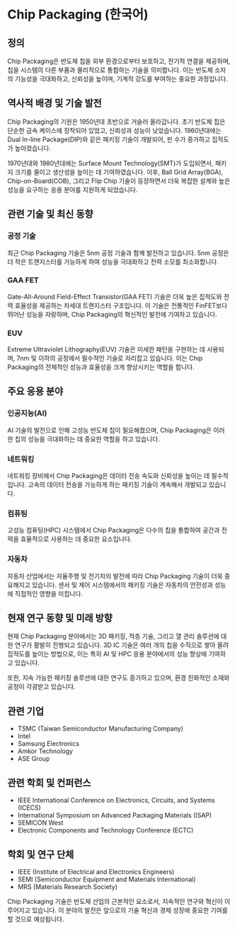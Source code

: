 # Chip Packaging (한국어)

## 정의
Chip Packaging은 반도체 칩을 외부 환경으로부터 보호하고, 전기적 연결을 제공하며, 칩을 시스템의 다른 부품과 물리적으로 통합하는 기술을 의미합니다. 이는 반도체 소자의 기능성을 극대화하고, 신뢰성을 높이며, 기계적 강도를 부여하는 중요한 과정입니다.

## 역사적 배경 및 기술 발전
Chip Packaging의 기원은 1950년대 초반으로 거슬러 올라갑니다. 초기 반도체 칩은 단순한 금속 케이스에 장착되어 있었고, 신뢰성과 성능이 낮았습니다. 1960년대에는 Dual In-line Package(DIP)와 같은 패키징 기술이 개발되어, 핀 수가 증가하고 집적도가 높아졌습니다. 

1970년대와 1980년대에는 Surface Mount Technology(SMT)가 도입되면서, 패키지 크기를 줄이고 생산성을 높이는 데 기여하였습니다. 이후, Ball Grid Array(BGA), Chip-on-Board(COB), 그리고 Flip Chip 기술이 등장하면서 더욱 복잡한 설계와 높은 성능을 요구하는 응용 분야를 지원하게 되었습니다.

## 관련 기술 및 최신 동향
### 공정 기술
최근 Chip Packaging 기술은 5nm 공정 기술과 함께 발전하고 있습니다. 5nm 공정은 더 작은 트랜지스터를 가능하게 하여 성능을 극대화하고 전력 소모를 최소화합니다. 

### GAA FET
Gate-All-Around Field-Effect Transistor(GAA FET) 기술은 더욱 높은 집적도와 전력 효율성을 제공하는 차세대 트랜지스터 구조입니다. 이 기술은 전통적인 FinFET보다 뛰어난 성능을 자랑하며, Chip Packaging의 혁신적인 발전에 기여하고 있습니다.

### EUV
Extreme Ultraviolet Lithography(EUV) 기술은 미세한 패턴을 구현하는 데 사용되며, 7nm 및 이하의 공정에서 필수적인 기술로 자리잡고 있습니다. 이는 Chip Packaging의 전체적인 성능과 효율성을 크게 향상시키는 역할을 합니다.

## 주요 응용 분야
### 인공지능(AI)
AI 기술의 발전으로 인해 고성능 반도체 칩이 필요해졌으며, Chip Packaging은 이러한 칩의 성능을 극대화하는 데 중요한 역할을 하고 있습니다.

### 네트워킹
네트워킹 장비에서 Chip Packaging은 데이터 전송 속도와 신뢰성을 높이는 데 필수적입니다. 고속의 데이터 전송을 가능하게 하는 패키징 기술이 계속해서 개발되고 있습니다.

### 컴퓨팅
고성능 컴퓨팅(HPC) 시스템에서 Chip Packaging은 다수의 칩을 통합하여 공간과 전력을 효율적으로 사용하는 데 중요한 요소입니다.

### 자동차
자동차 산업에서는 자율주행 및 전기차의 발전에 따라 Chip Packaging 기술이 더욱 중요해지고 있습니다. 센서 및 제어 시스템에서의 패키징 기술은 자동차의 안전성과 성능에 직접적인 영향을 미칩니다.

## 현재 연구 동향 및 미래 방향
현재 Chip Packaging 분야에서는 3D 패키징, 적층 기술, 그리고 열 관리 솔루션에 대한 연구가 활발히 진행되고 있습니다. 3D IC 기술은 여러 개의 칩을 수직으로 쌓아 올려 집적도를 높이는 방법으로, 이는 특히 AI 및 HPC 응용 분야에서의 성능 향상에 기여하고 있습니다. 

또한, 지속 가능한 패키징 솔루션에 대한 연구도 증가하고 있으며, 환경 친화적인 소재와 공정이 각광받고 있습니다.

## 관련 기업
- TSMC (Taiwan Semiconductor Manufacturing Company)
- Intel
- Samsung Electronics
- Amkor Technology
- ASE Group

## 관련 학회 및 컨퍼런스
- IEEE International Conference on Electronics, Circuits, and Systems (ICECS)
- International Symposium on Advanced Packaging Materials (ISAP)
- SEMICON West
- Electronic Components and Technology Conference (ECTC)

## 학회 및 연구 단체
- IEEE (Institute of Electrical and Electronics Engineers)
- SEMI (Semiconductor Equipment and Materials International)
- MRS (Materials Research Society)

Chip Packaging 기술은 반도체 산업의 근본적인 요소로서, 지속적인 연구와 혁신이 이루어지고 있습니다. 이 분야의 발전은 앞으로의 기술 혁신과 경제 성장에 중요한 기여를 할 것으로 예상됩니다.